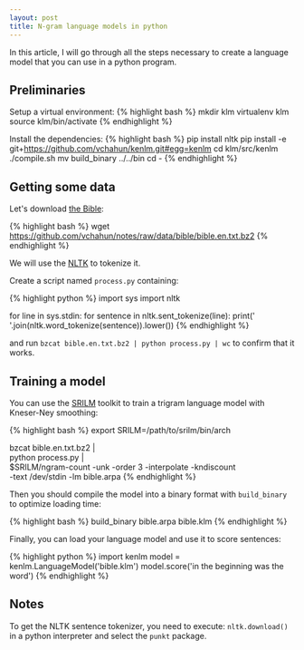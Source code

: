 ```yaml
---
layout: post
title: N-gram language models in python
---
```


In this article, I will go through all the steps necessary to create a language model that you can use in a python program.

## Preliminaries

Setup a virtual environment:
{% highlight bash %}
mkdir klm
virtualenv klm
source klm/bin/activate
{% endhighlight %}

Install the dependencies:
{% highlight bash %}
pip install nltk
pip install -e git+https://github.com/vchahun/kenlm.git#egg=kenlm
cd klm/src/kenlm
./compile.sh
mv build_binary ../../bin
cd -
{% endhighlight %}

## Getting some data

Let's download [the Bible](https://github.com/vchahun/notes/raw/data/bible/bible.en.txt.bz2):

{% highlight bash %}
wget https://github.com/vchahun/notes/raw/data/bible/bible.en.txt.bz2
{% endhighlight %}

We will use the [NLTK](http://nltk.org) to tokenize it.

Create a script named `process.py` containing:

{% highlight python %}
import sys
import nltk

for line in sys.stdin:
    for sentence in nltk.sent_tokenize(line):
        print(' '.join(nltk.word_tokenize(sentence)).lower())
{% endhighlight %}

and run `bzcat bible.en.txt.bz2 | python process.py | wc` to confirm that it works.

## Training a model

You can use the [SRILM](http://www.speech.sri.com/projects/srilm/download.html) toolkit to train a trigram language model with Kneser-Ney smoothing:

{% highlight bash %}
export SRILM=/path/to/srilm/bin/arch

bzcat bible.en.txt.bz2 |\
python process.py |\
$SRILM/ngram-count -unk -order 3 -interpolate -kndiscount\
	-text /dev/stdin -lm bible.arpa
{% endhighlight %}

Then you should compile the model into a binary format with `build_binary` to optimize loading time:

{% highlight bash %}
build_binary bible.arpa bible.klm
{% endhighlight %}

Finally, you can load your language model and use it to score sentences:

{% highlight python %}
import kenlm
model = kenlm.LanguageModel('bible.klm')
model.score('in the beginning was the word')
{% endhighlight %}

## Notes
To get the NLTK sentence tokenizer, you need to execute: `nltk.download()` in a python interpreter and select the `punkt` package.
